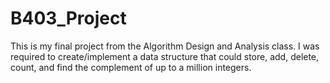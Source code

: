 # B403_Project
This is my final project from the Algorithm Design and Analysis class. I was required to create/implement a data structure that could store, add, delete, count, and find the complement of up to a million integers. 
